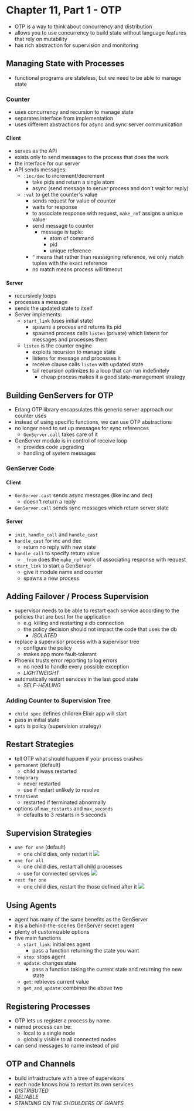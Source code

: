 # Chapter 11, Part 1 - OTP
- OTP is a way to think about concurrency and distribution
- allows you to use concurrency to build state without language features that rely on mutability
- has rich abstraction for supervision and monitoring

## Managing State with Processes
- functional programs are stateless, but we need to be able to manage state

### Counter
- uses concurrency and recursion to manage state
- separates interface from implementation
- uses different abstractions for async and sync server communication

#### Client  
- serves as the API  
- exists only to send messages to the process that does the work
- the interface for our server
- API sends messages:
  - `:inc/dec` to increment/decrement
    - take pids and return a single atom
    - async (send message to server process and don't wait for reply)
  - `:val` to get the counter's value
    - sends request for value of counter
    - waits for response
    - to associate response with request, `make_ref` assigns a unique value
    - send message to counter
      - message is tuple:
        - atom of command
        - pid
        - unique reference
    - `^` means that rather than reassigning reference, we only match tuples with the exact reference
    - no match means process will timeout

#### Server
- recursively loops
- processes a message
- sends the updated state to itself
- Server implements:
  - `start_link` (uses initial state)
    - spawns a process and returns its pid
    - spawned process calls `listen` (private) which listens for messages and processes them
  - `listen` is the counter engine
    - exploits recursion to manage state
    - listens for message and processes it
    - receive clause calls `listen` with updated state
    - tail recursion optimizes to a loop that can run indefinitely
      - cheap process makes it a good state-management strategy

## Building GenServers for OTP
- Erlang OTP library encapsulates this generic server approach our counter uses
- instead of using specific functions, we can use OTP abstractions
- no longer need to set up messages for sync references
  - `GenServer.call` takes care of it
- GenServer module is in control of receive loop
  - provides code upgrading
  - handling of system messages

### GenServer Code
#### Client
- `GenServer.cast` sends async messages (like inc and dec)
  - doesn't return a reply
- `GenServer.call` sends sync messages which return server state

#### Server
- `init`, `handle_call` and `handle_cast`
- `handle_cast` for inc and dec
  - return no reply with new state
- `handle_call` to specify return value
  - `_from` does the `make_ref` work of associating response with request
- `start_link` to start a GenServer
  - give it module name and counter
  - spawns a new process

## Adding Failover / Process Supervision
- supervisor needs to be able to restart each service according to the policies that are best for the application
  - e.g. killing and restarting a db connection
  - the policy decision should not impact the code that uses the db
    - *ISOLATED*
- replace a supervisor process with a supervisor tree
  - configure the policy
  - makes app more fault-tolerant
- Phoenix trusts error reporting to log errors
  - no need to handle every possible exception
  - *LIGHTWEIGHT*
- automatically restart services in the last good state
  - *SELF-HEALING*

### Adding Counter to Supervision Tree
- `child spec` defines children Elixir app will start
- pass in initial state
- `opts` is policy (supervision strategy)

## Restart Strategies
- tell OTP what should happen if your process crashes
- `permanent` (default)
  - child always restarted
- `temporary`
  - never restarted
  - use if restart unlikely to resolve
- `transient`
  - restarted if terminated abnormally
- options of `max_restarts` and `max_seconds`
  - defaults to 3 restarts in 5 seconds

## Supervision Strategies
- `one for one` (default)
  - one child dies, only restart it
![](https://cdn-images-1.medium.com/max/1600/1*htFfsqyTp_Dd2gbWVNG8Og.gif)
- `one for all`
  - one child dies, restart all child processes
  - use for connected services
![](https://cdn-images-1.medium.com/max/1600/1*1MMujfoYErlKETXJKx20nQ.gif)
- `rest for one`
  - one child dies, restart the those defined after it
![](https://cdn-images-1.medium.com/max/1600/1*mb51kH8rwF3gjLaFg23h1Q.gif)

## Using Agents
- agent has many of the same benefits as the GenServer
- it is a behind-the-scenes GenServer secret agent
- plenty of customizable options
- five main functions
  - `start_link`: initializes agent
    - pass a function returning the state you want
  - `stop`: stops agent
  - `update`: changes state
    - pass a function taking the current state and returning the new state
  - `get`: retrieves current value
  - `get_and_update`: combines the above two

## Registering Processes
- OTP lets us register a process by name
- named process can be:
  - local to a single node
  - globally visible to all connected nodes
- can send messages to name instead of pid

## OTP and Channels
- build infrastructure with a tree of supervisors
- each node knows how to restart its own services
- *DISTRIBUTED*
- *RELIABLE*
- *STANDING ON THE SHOULDERS OF GIANTS*
